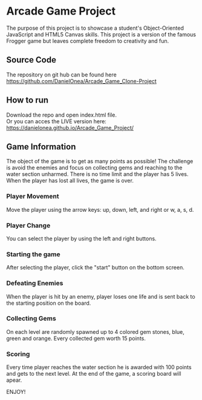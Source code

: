 # Arcade Game Project

The purpose of this project is to showcase a student's Object-Oriented JavaScript and HTML5 Canvas skills.
This project is a version of the famous Frogger game but leaves complete freedom to creativity and fun.

## Source Code
The repository on git hub can be found here https://github.com/DanielOnea/Arcade_Game_Clone-Project

## How to run
Download the repo and open index.html file.  
Or you can acces the LIVE version here: https://danielonea.github.io/Arcade_Game_Project/

## Game Information
The object of the game is to get as many points as possible!
The challenge is avoid the enemies and focus on collecting gems and reaching to the water section unharmed.
There is no time limit and the player has 5 lives. When the player has lost all lives, the game is over.

### Player Movement
Move the player using the arrow keys: up, down, left, and right or w, a, s, d.

### Player Change
You can select the player by using the left and right buttons.

### Starting the game
After selecting the player, click the "start" button on the bottom screen.

### Defeating Enemies
When the player is hit by an enemy, player loses one life and is sent back to the starting position on the board.

### Collecting Gems
On each level are randomly spawned up to 4 colored gem stones, blue, green and orange.
Every collected gem worth 15 points.

### Scoring
Every time player reaches the water section he is awarded with 100 points and gets to the next level.
At the end of the game, a scoring board will apear.


ENJOY!
